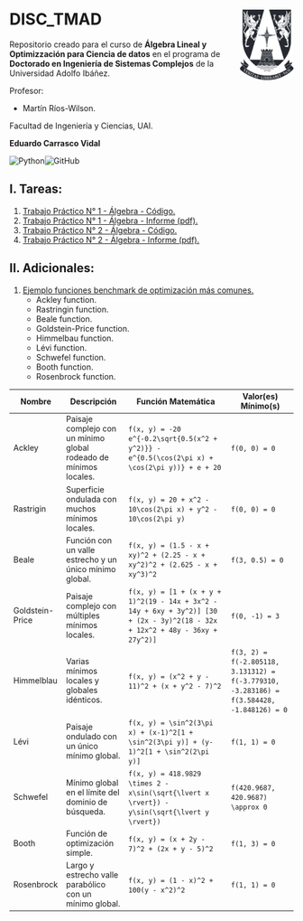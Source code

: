 # DISC_TMAD <img src="img/logo.png" align="right" width = "95px"/>
    
Repositorio creado para el curso de **Álgebra Lineal y Optimizzación para Ciencia de datos** en el programa de **Doctorado en Ingeniería de Sistemas Complejos** de la Universidad Adolfo Ibáñez.

Profesor: 
- Martín Ríos-Wilson. 

Facultad de Ingeniería y Ciencias, UAI.

**Eduardo Carrasco Vidal**
 
![Python](https://img.shields.io/badge/python-%2314354C.svg)![GitHub](https://img.shields.io/badge/github-%23121011.svg)

## I. Tareas:
1. [Trabajo Práctico N° 1 - Álgebra - Código.](https://github.com/educarrascov/DISC_Algebra/blob/main/Trabajo%201.ipynb)
2. [Trabajo Práctico N° 1 - Álgebra - Informe (pdf).](https://github.com/educarrascov/DISC_Algebra/blob/main/Trabajo%201%20-%20ecarrascov.pdf)
3. [Trabajo Práctico N° 2 - Álgebra - Código.](https://github.com/educarrascov/DISC_Algebra/blob/main/Trabajo%202.ipynb)
4. [Trabajo Práctico N° 2 - Álgebra - Informe (pdf).]()

## II. Adicionales:

1. [Ejemplo funciones benchmark de optimización más comunes.](https://github.com/educarrascov/DISC_Algebra/blob/main/Respaldo%20Fun%20Optimizacion.ipynb)
   - Ackley function.
   - Rastringin function.
   - Beale function.
   - Goldstein-Price function.
   - Himmelbau function.
   - Lévi function.
   - Schwefel function.
   - Booth function.
   - Rosenbrock function.

| Nombre            | Descripción                                         | Función Matemática                                                                                                             | Valor(es) Mínimo(s) |
|-------------------|-----------------------------------------------------|--------------------------------------------------------------------------------------------------------------------------------|---------------------|
| Ackley            | Paisaje complejo con un mínimo global rodeado de mínimos locales. | `f(x, y) = -20 e^{-0.2\sqrt{0.5(x^2 + y^2)}} - e^{0.5(\cos(2\pi x) + \cos(2\pi y))} + e + 20`                                 | `f(0, 0) = 0`       |
| Rastrigin         | Superficie ondulada con muchos mínimos locales.     | `f(x, y) = 20 + x^2 - 10\cos(2\pi x) + y^2 - 10\cos(2\pi y)`                                                                    | `f(0, 0) = 0`       |
| Beale             | Función con un valle estrecho y un único mínimo global. | `f(x, y) = (1.5 - x + xy)^2 + (2.25 - x + xy^2)^2 + (2.625 - x + xy^3)^2`                                                      | `f(3, 0.5) = 0`     |
| Goldstein-Price   | Paisaje complejo con múltiples mínimos locales.     | `f(x, y) = [1 + (x + y + 1)^2(19 - 14x + 3x^2 - 14y + 6xy + 3y^2)] [30 + (2x - 3y)^2(18 - 32x + 12x^2 + 48y - 36xy + 27y^2)]` | `f(0, -1) = 3`      |
| Himmelblau        | Varias mínimos locales y globales idénticos.        | `f(x, y) = (x^2 + y - 11)^2 + (x + y^2 - 7)^2`                                                                                 | `f(3, 2) = f(-2.805118, 3.131312) = f(-3.779310, -3.283186) = f(3.584428, -1.848126) = 0` |
| Lévi              | Paisaje ondulado con un único mínimo global.        | `f(x, y) = \sin^2(3\pi x) + (x-1)^2[1 + \sin^2(3\pi y)] + (y-1)^2[1 + \sin^2(2\pi y)]`                                         | `f(1, 1) = 0`       |
| Schwefel          | Mínimo global en el límite del dominio de búsqueda. | `f(x, y) = 418.9829 \times 2 - x\sin(\sqrt{\lvert x \rvert}) - y\sin(\sqrt{\lvert y \rvert})`                                  | `f(420.9687, 420.9687) \approx 0` |
| Booth             | Función de optimización simple.                     | `f(x, y) = (x + 2y - 7)^2 + (2x + y - 5)^2`                                                                                    | `f(1, 3) = 0`       |
| Rosenbrock        | Largo y estrecho valle parabólico con un mínimo global. | `f(x, y) = (1 - x)^2 + 100(y - x^2)^2`                                                                                         | `f(1, 1) = 0`       |
